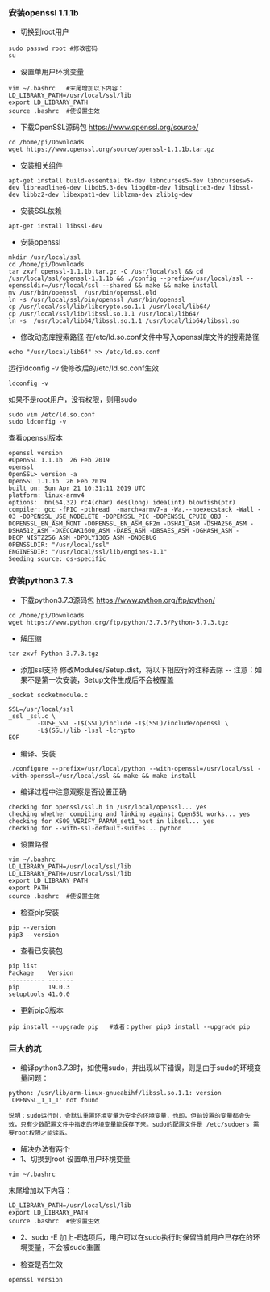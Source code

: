 ### 安装openssl 1.1.1b
- 切换到root用户
```
sudo passwd root #修改密码
su
```
- 设置单用户环境变量
```
vim ~/.bashrc   #末尾增加以下内容：
LD_LIBRARY_PATH=/usr/local/ssl/lib
export LD_LIBRARY_PATH
source .bashrc  #使设置生效
```

- 下载OpenSSL源码包 https://www.openssl.org/source/
```
cd /home/pi/Downloads
wget https://www.openssl.org/source/openssl-1.1.1b.tar.gz
```
- 安装相关组件
```
apt-get install build-essential tk-dev libncurses5-dev libncursesw5-dev libreadline6-dev libdb5.3-dev libgdbm-dev libsqlite3-dev libssl-dev libbz2-dev libexpat1-dev liblzma-dev zlib1g-dev
```
- 安装SSL依赖
```
apt-get install libssl-dev
```
- 安装openssl
```
mkdir /usr/local/ssl
cd /home/pi/Downloads
tar zxvf openssl-1.1.1b.tar.gz -C /usr/local/ssl && cd  /usr/local/ssl/openssl-1.1.1b && ./config --prefix=/usr/local/ssl --openssldir=/usr/local/ssl --shared && make && make install
mv /usr/bin/openssl  /usr/bin/openssl.old
ln -s /usr/local/ssl/bin/openssl /usr/bin/openssl
cp /usr/local/ssl/lib/libcrypto.so.1.1 /usr/local/lib64/
cp /usr/local/ssl/lib/libssl.so.1.1 /usr/local/lib64/
ln -s  /usr/local/lib64/libssl.so.1.1 /usr/local/lib64/libssl.so
```
- 修改动态库搜索路径
在/etc/ld.so.conf文件中写入openssl库文件的搜索路径
```
echo "/usr/local/lib64" >> /etc/ld.so.conf
```
运行ldconfig -v 使修改后的/etc/ld.so.conf生效
```
ldconfig -v
```
如果不是root用户，没有权限，则用sudo
```
sudo vim /etc/ld.so.conf
sudo ldconfig -v
```
查看openssl版本
```
openssl version
#OpenSSL 1.1.1b  26 Feb 2019
openssl
OpenSSL> version -a
OpenSSL 1.1.1b  26 Feb 2019
built on: Sun Apr 21 10:31:11 2019 UTC
platform: linux-armv4
options:  bn(64,32) rc4(char) des(long) idea(int) blowfish(ptr) 
compiler: gcc -fPIC -pthread  -march=armv7-a -Wa,--noexecstack -Wall -O3 -DOPENSSL_USE_NODELETE -DOPENSSL_PIC -DOPENSSL_CPUID_OBJ -DOPENSSL_BN_ASM_MONT -DOPENSSL_BN_ASM_GF2m -DSHA1_ASM -DSHA256_ASM -DSHA512_ASM -DKECCAK1600_ASM -DAES_ASM -DBSAES_ASM -DGHASH_ASM -DECP_NISTZ256_ASM -DPOLY1305_ASM -DNDEBUG
OPENSSLDIR: "/usr/local/ssl"
ENGINESDIR: "/usr/local/ssl/lib/engines-1.1"
Seeding source: os-specific
```
### 安装python3.7.3
- 下载python3.7.3源码包 https://www.python.org/ftp/python/
```
cd /home/pi/Downloads
wget https://www.python.org/ftp/python/3.7.3/Python-3.7.3.tgz
```
- 解压缩
```
tar zxvf Python-3.7.3.tgz
```
- 添加ssl支持
修改Modules/Setup.dist，将以下相应行的注释去除
-- 注意：如果不是第一次安装，Setup文件生成后不会被覆盖
```cat >> /home/pi/Downloads/Python-3.7.3/Modules/Setup.dist <<"EOF"
_socket socketmodule.c
 
SSL=/usr/local/ssl
_ssl _ssl.c \
        -DUSE_SSL -I$(SSL)/include -I$(SSL)/include/openssl \
        -L$(SSL)/lib -lssl -lcrypto
EOF
```
- 编译、安装
```
./configure --prefix=/usr/local/python --with-openssl=/usr/local/ssl --with-openssl=/usr/local/ssl && make && make install
```
- 编译过程中注意观察是否设置正确
```
checking for openssl/ssl.h in /usr/local/openssl... yes
checking whether compiling and linking against OpenSSL works... yes
checking for X509_VERIFY_PARAM_set1_host in libssl... yes
checking for --with-ssl-default-suites... python
```
- 设置路径
```
vim ~/.bashrc
LD_LIBRARY_PATH=/usr/local/ssl/lib
LD_LIBRARY_PATH=/usr/local/ssl/lib
export LD_LIBRARY_PATH
export PATH
source .bashrc  #使设置生效
```
- 检查pip安装
```
pip --version
pip3 --version
```
- 查看已安装包
```
pip list
Package    Version
---------- -------
pip        19.0.3 
setuptools 41.0.0
```
- 更新pip3版本
```
pip install --upgrade pip   #或者：python pip3 install --upgrade pip
```

### 巨大的坑
- 编译python3.7.3时，如使用sudo，并出现以下错误，则是由于sudo的环境变量问题：
```
python: /usr/lib/arm-linux-gnueabihf/libssl.so.1.1: version `OPENSSL_1_1_1' not found 
```
```
说明：sudo运行时，会默认重置环境变量为安全的环境变量，也即，但前设置的变量都会失效，只有少数配置文件中指定的环境变量能保存下来。sudo的配置文件是 /etc/sudoers 需要root权限才能读取。
```
- 解决办法有两个
- 1、切换到root
设置单用户环境变量
```
vim ~/.bashrc
```
末尾增加以下内容：
```
LD_LIBRARY_PATH=/usr/local/ssl/lib
export LD_LIBRARY_PATH
source .bashrc  #使设置生效
```
- 2、sudo -E
加上-E选项后，用户可以在sudo执行时保留当前用户已存在的环境变量，不会被sudo重置

- 检查是否生效
```
openssl version
```


